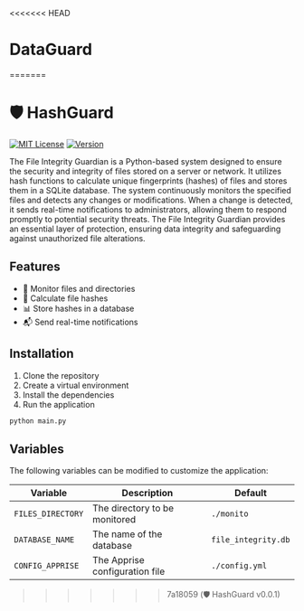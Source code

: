 <<<<<<< HEAD
# DataGuard
=======
# 🛡️ HashGuard

[![MIT License][license-shield]][license-url]
[![Version][version-shield]][version-url]

The File Integrity Guardian is a Python-based system designed to ensure the security and integrity of files stored on a server or network. It utilizes hash functions to calculate unique fingerprints (hashes) of files and stores them in a SQLite database. The system continuously monitors the specified files and detects any changes or modifications. When a change is detected, it sends real-time notifications to administrators, allowing them to respond promptly to potential security threats. The File Integrity Guardian provides an essential layer of protection, ensuring data integrity and safeguarding against unauthorized file alterations.

## Features

- 📁 Monitor files and directories
- 📝 Calculate file hashes
- 📊 Store hashes in a database
- 📬 Send real-time notifications

## Installation

1. Clone the repository
2. Create a virtual environment
3. Install the dependencies
4. Run the application

```bash
python main.py
```

## Variables

The following variables can be modified to customize the application:

Variable | Description | Default
--- | --- | ---
`FILES_DIRECTORY` | The directory to be monitored | `./monito`
`DATABASE_NAME` | The name of the database | `file_integrity.db`
`CONFIG_APPRISE` | The Apprise configuration file | `./config.yml`


[license-shield]: https://img.shields.io/github/license/rooyca/HashGuard.svg?style=
[license-url]: https://github.com/rooyca/HashGuard/blob/master/LICENSE
[version-shield]: https://img.shields.io/badge/Version-0.0.1-blue.svg
[version-url]: https://github.com/rooyca/HashGuard
>>>>>>> 7a18059 (🛡  HashGuard v0.0.1)
